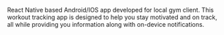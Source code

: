 React Native based Android/IOS app developed for local gym client. This workout tracking app is designed to help you stay motivated and on track, all while providing you information along with on-device notifications.
